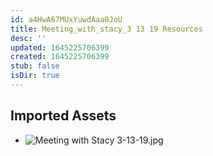 ```yaml
---
id: a4HwA67MUxYuwdAaa0JoU
title: Meeting_with_stacy_3 13 19 Resources
desc: ''
updated: 1645225706399
created: 1645225706399
stub: false
isDir: true
---
```

## Imported Assets
- ![Meeting with Stacy 3-13-19.jpg](/assets/meeting-with-stacy-3-13-19.jpg)
